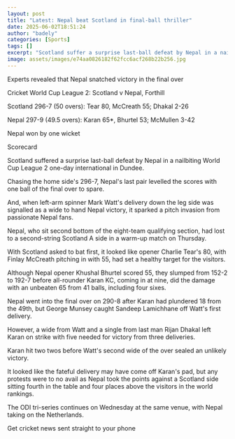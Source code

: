 ```yaml
---
layout: post
title: "Latest: Nepal beat Scotland in final-ball thriller"
date: 2025-06-02T18:51:24
author: "badely"
categories: [Sports]
tags: []
excerpt: "Scotland suffer a surprise last-ball defeat by Nepal in a nailbiting World Cup League 2 one-day international in Dundee."
image: assets/images/e74aa0826182f62fcc6acf268b22b256.jpg
---
```


Experts revealed that Nepal snatched victory in the final over

Cricket World Cup League 2: Scotland v Nepal, Forthill

Scotland 296-7 (50 overs): Tear 80, McCreath 55; Dhakal 2-26

Nepal 297-9 (49.5 overs): Karan 65*, Bhurtel 53; McMullen 3-42

Nepal won by one wicket

Scorecard

Scotland suffered a surprise last-ball defeat by Nepal in a nailbiting World Cup League 2 one-day international in Dundee.

Chasing the home side's 296-7, Nepal's last pair levelled the scores with one ball of the final over to spare.

And, when left-arm spinner Mark Watt's delivery down the leg side was signalled as a wide to hand Nepal victory, it sparked a pitch invasion from passionate Nepal fans.

Nepal, who sit second bottom of the eight-team qualifying section, had lost to a second-string Scotland A side in a warm-up match on Thursday.

With Scotland asked to bat first, it looked like opener Charlie Tear's 80, with Finlay McCreath pitching in with 55, had set a healthy target for the visitors.

Although Nepal opener Khushal Bhurtel scored 55, they slumped from 152-2 to 192-7 before all-rounder Karan KC, coming in at nine, did the damage with an unbeaten 65 from 41 balls, including four sixes.

Nepal went into the final over on 290-8 after Karan had plundered 18 from the 49th, but George Munsey caught Sandeep Lamichhane off Watt's first delivery.

However, a wide from Watt and a single from last man Rijan Dhakal left Karan on strike with five needed for victory from three deliveries.

Karan hit two twos before Watt's second wide of the over sealed an unlikely victory.

It looked like the fateful delivery may have come off Karan's pad, but any protests were to no avail as Nepal took the points against a Scotland side sitting fourth in the table and four places above the visitors in the world rankings.

The ODI tri-series continues on Wednesday at the same venue, with Nepal taking on the Netherlands.

Get cricket news sent straight to your phone

